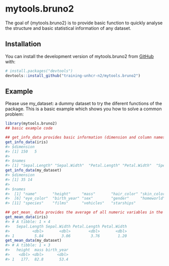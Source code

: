 
<!-- README.md is generated from README.Rmd. Please edit that file -->

# mytools.bruno2

<!-- badges: start -->
<!-- badges: end -->

The goal of {mytools.bruno2} is to provide basic function to quickly
analyse the structure and basic statistical information of any dataset.

## Installation

You can install the development version of mytools.bruno2 from
[GitHub](https://github.com/) with:

``` r
# install.packages("devtools")
devtools::install_github("training-unhcr-n2/mytools.bruno2")
```

## Example

Please use my_dataset: a dummy dataset to try the diferent functions of
the package. This is a basic example which shows you how to solve a
common problem:

``` r
library(mytools.bruno2)
## basic example code

## get_info_data provides basic information (dimension and column names)of the dataset
get_info_data(iris)
#> $dimension
#> [1] 150   5
#> 
#> $names
#> [1] "Sepal.Length" "Sepal.Width"  "Petal.Length" "Petal.Width"  "Species"
get_info_data(my_dataset)
#> $dimension
#> [1] 35 14
#> 
#> $names
#>  [1] "name"       "height"     "mass"       "hair_color" "skin_color"
#>  [6] "eye_color"  "birth_year" "sex"        "gender"     "homeworld" 
#> [11] "species"    "films"      "vehicles"   "starships"

## get_mean_ data provides the average of all numeric variables in the dataset
get_mean_data(iris)
#> # A tibble: 1 × 4
#>   Sepal.Length Sepal.Width Petal.Length Petal.Width
#>          <dbl>       <dbl>        <dbl>       <dbl>
#> 1         5.84        3.06         3.76        1.20
get_mean_data(my_dataset)
#> # A tibble: 1 × 3
#>   height  mass birth_year
#>    <dbl> <dbl>      <dbl>
#> 1   177.  82.8       53.4
```
